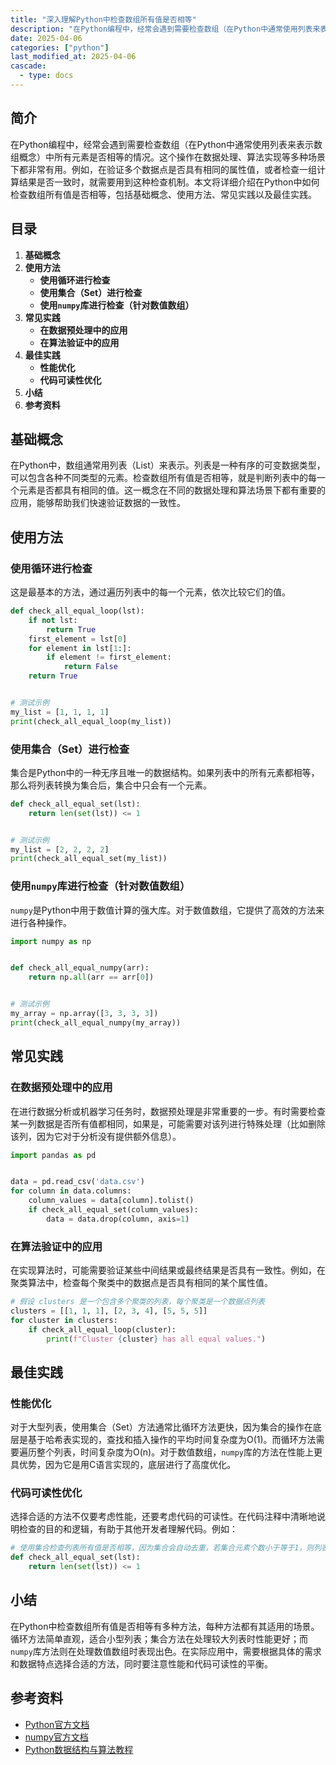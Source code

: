 ```yaml
---
title: "深入理解Python中检查数组所有值是否相等"
description: "在Python编程中，经常会遇到需要检查数组（在Python中通常使用列表来表示数组概念）中所有元素是否相等的情况。这个操作在数据处理、算法实现等多种场景下都非常有用。例如，在验证多个数据点是否具有相同的属性值，或者检查一组计算结果是否一致时，就需要用到这种检查机制。本文将详细介绍在Python中如何检查数组所有值是否相等，包括基础概念、使用方法、常见实践以及最佳实践。"
date: 2025-04-06
categories: ["python"]
last_modified_at: 2025-04-06
cascade:
  - type: docs
---
```



## 简介
在Python编程中，经常会遇到需要检查数组（在Python中通常使用列表来表示数组概念）中所有元素是否相等的情况。这个操作在数据处理、算法实现等多种场景下都非常有用。例如，在验证多个数据点是否具有相同的属性值，或者检查一组计算结果是否一致时，就需要用到这种检查机制。本文将详细介绍在Python中如何检查数组所有值是否相等，包括基础概念、使用方法、常见实践以及最佳实践。

<!-- more -->
## 目录
1. **基础概念**
2. **使用方法**
    - **使用循环进行检查**
    - **使用集合（Set）进行检查**
    - **使用`numpy`库进行检查（针对数值数组）**
3. **常见实践**
    - **在数据预处理中的应用**
    - **在算法验证中的应用**
4. **最佳实践**
    - **性能优化**
    - **代码可读性优化**
5. **小结**
6. **参考资料**

## 基础概念
在Python中，数组通常用列表（List）来表示。列表是一种有序的可变数据类型，可以包含各种不同类型的元素。检查数组所有值是否相等，就是判断列表中的每一个元素是否都具有相同的值。这一概念在不同的数据处理和算法场景下都有重要的应用，能够帮助我们快速验证数据的一致性。

## 使用方法

### 使用循环进行检查
这是最基本的方法，通过遍历列表中的每一个元素，依次比较它们的值。

```python
def check_all_equal_loop(lst):
    if not lst:
        return True
    first_element = lst[0]
    for element in lst[1:]:
        if element != first_element:
            return False
    return True


# 测试示例
my_list = [1, 1, 1, 1]
print(check_all_equal_loop(my_list))  
```

### 使用集合（Set）进行检查
集合是Python中的一种无序且唯一的数据结构。如果列表中的所有元素都相等，那么将列表转换为集合后，集合中只会有一个元素。

```python
def check_all_equal_set(lst):
    return len(set(lst)) <= 1


# 测试示例
my_list = [2, 2, 2, 2]
print(check_all_equal_set(my_list))  
```

### 使用`numpy`库进行检查（针对数值数组）
`numpy`是Python中用于数值计算的强大库。对于数值数组，它提供了高效的方法来进行各种操作。

```python
import numpy as np


def check_all_equal_numpy(arr):
    return np.all(arr == arr[0])


# 测试示例
my_array = np.array([3, 3, 3, 3])
print(check_all_equal_numpy(my_array))  
```

## 常见实践

### 在数据预处理中的应用
在进行数据分析或机器学习任务时，数据预处理是非常重要的一步。有时需要检查某一列数据是否所有值都相同，如果是，可能需要对该列进行特殊处理（比如删除该列，因为它对于分析没有提供额外信息）。

```python
import pandas as pd


data = pd.read_csv('data.csv')
for column in data.columns:
    column_values = data[column].tolist()
    if check_all_equal_set(column_values):
        data = data.drop(column, axis=1)


```

### 在算法验证中的应用
在实现算法时，可能需要验证某些中间结果或最终结果是否具有一致性。例如，在聚类算法中，检查每个聚类中的数据点是否具有相同的某个属性值。

```python
# 假设 clusters 是一个包含多个聚类的列表，每个聚类是一个数据点列表
clusters = [[1, 1, 1], [2, 3, 4], [5, 5, 5]]
for cluster in clusters:
    if check_all_equal_loop(cluster):
        print(f"Cluster {cluster} has all equal values.")


```

## 最佳实践

### 性能优化
对于大型列表，使用集合（Set）方法通常比循环方法更快，因为集合的操作在底层是基于哈希表实现的，查找和插入操作的平均时间复杂度为O(1)。而循环方法需要遍历整个列表，时间复杂度为O(n)。对于数值数组，`numpy`库的方法在性能上更具优势，因为它是用C语言实现的，底层进行了高度优化。

### 代码可读性优化
选择合适的方法不仅要考虑性能，还要考虑代码的可读性。在代码注释中清晰地说明检查的目的和逻辑，有助于其他开发者理解代码。例如：

```python
# 使用集合检查列表所有值是否相等，因为集合会自动去重，若集合元素个数小于等于1，则列表所有值相等
def check_all_equal_set(lst):
    return len(set(lst)) <= 1


```

## 小结
在Python中检查数组所有值是否相等有多种方法，每种方法都有其适用的场景。循环方法简单直观，适合小型列表；集合方法在处理较大列表时性能更好；而`numpy`库方法则在处理数值数组时表现出色。在实际应用中，需要根据具体的需求和数据特点选择合适的方法，同时要注意性能和代码可读性的平衡。

## 参考资料
- [Python官方文档](https://docs.python.org/3/)
- [numpy官方文档](https://numpy.org/doc/)
- [Python数据结构与算法教程](https://www.runoob.com/python3/python3-data-structures.html)